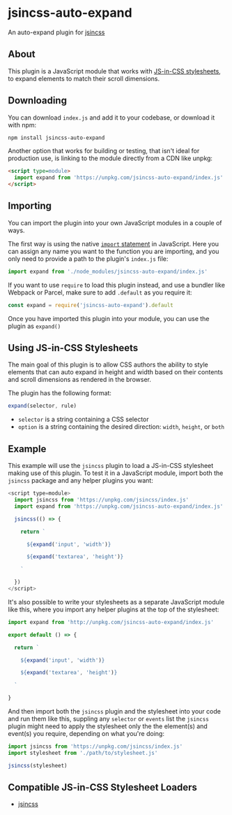 # jsincss-auto-expand

An auto-expand plugin for [jsincss](https://github.com/tomhodgins/jsincss)

## About

This plugin is a JavaScript module that works with [JS-in-CSS stylesheets](https://responsive.style/theory/what-is-a-jic-stylesheet.html), to expand elements to match their scroll dimensions.

## Downloading

You can download `index.js` and add it to your codebase, or download it with npm:

```bash
npm install jsincss-auto-expand
```

Another option that works for building or testing, that isn't ideal for production use, is linking to the module directly from a CDN like unpkg:

```html
<script type=module>
  import expand from 'https://unpkg.com/jsincss-auto-expand/index.js'
</script>
```

## Importing

You can import the plugin into your own JavaScript modules in a couple of ways.

The first way is using the native [`import` statement](https://developer.mozilla.org/en-US/docs/Web/JavaScript/Reference/Statements/import) in JavaScript. Here you can assign any name you want to the function you are importing, and you only need to provide a path to the plugin's `index.js` file:

```js
import expand from './node_modules/jsincss-auto-expand/index.js'
```

If you want to use `require` to load this plugin instead, and use a bundler like Webpack or Parcel, make sure to add `.default` as you require it:

```js
const expand = require('jsincss-auto-expand').default
```

Once you have imported this plugin into your module, you can use the plugin as `expand()`

## Using JS-in-CSS Stylesheets

The main goal of this plugin is to allow CSS authors the ability to style elements that can auto expand in height and width based on their contents and scroll dimensions as rendered in the browser.

The plugin has the following format:

```js
expand(selector, rule)
```

- `selector` is a string containing a CSS selector
- `option` is a string containing the desired direction: `width`, `height`, or `both`

## Example

This example will use the `jsincss` plugin to load a JS-in-CSS stylesheet making use of this plugin. To test it in a JavaScript module, import both the `jsincss` package and any helper plugins you want:

```js
<script type=module>
  import jsincss from 'https://unpkg.com/jsincss/index.js'
  import expand from 'https://unpkg.com/jsincss-auto-expand/index.js'

  jsincss(() => {

    return `

      ${expand('input', 'width')}

      ${expand('textarea', 'height')}

    `

  })
</script>
```

It's also possible to write your stylesheets as a separate JavaScript module like this, where you import any helper plugins at the top of the stylesheet:

```js
import expand from 'http://unpkg.com/jsincss-auto-expand/index.js'

export default () => {

  return `

    ${expand('input', 'width')}

    ${expand('textarea', 'height')}

  `

}
```

And then import both the `jsincss` plugin and the stylesheet into your code and run them like this, suppling any `selector` or `events` list the `jsincss` plugin might need to apply the stylesheet only the the element(s) and event(s) you require, depending on what you're doing:

```js
import jsincss from 'https://unpkg.com/jsincss/index.js'
import stylesheet from './path/to/stylesheet.js'

jsincss(stylesheet)
```

## Compatible JS-in-CSS Stylesheet Loaders

- [jsincss](https://github.com/tomhodgins/jsincss)